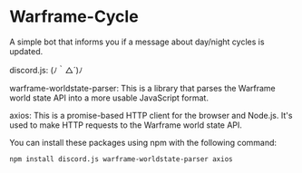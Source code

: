 # Warframe-Cycle
A simple bot that informs you if a message about day/night cycles is updated.

discord.js: (ﾉ｀△´)ﾉ

warframe-worldstate-parser: This is a library that parses the Warframe world state API into a more usable JavaScript format.

axios: This is a promise-based HTTP client for the browser and Node.js. It's used to make HTTP requests to the Warframe world state API.

You can install these packages using npm with the following command:

    npm install discord.js warframe-worldstate-parser axios
